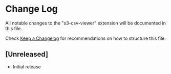 # Change Log

All notable changes to the "s3-csv-viewer" extension will be documented in this file.

Check [Keep a Changelog](http://keepachangelog.com/) for recommendations on how to structure this file.

## [Unreleased]

- Initial release